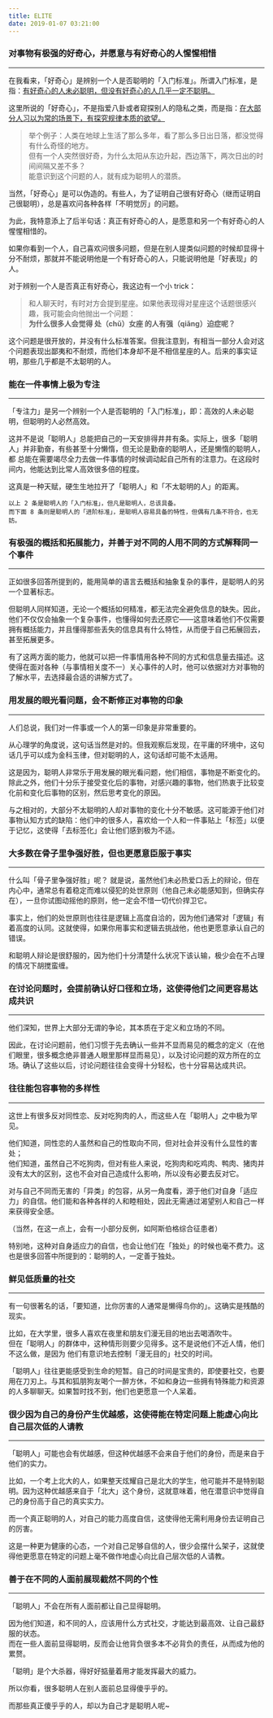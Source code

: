 ```yaml
---
title: ELITE
date: 2019-01-07 03:21:00
---
```




### 对事物有极强的好奇心，并愿意与有好奇心的人惺惺相惜  
---  

在我看来，「好奇心」是辨别一个人是否聪明的「入门标准」。所谓入门标准，是指：[有好奇心的人未必聪明，但没有好奇心的人几乎一定不聪明。](#)  

这里所说的「好奇心」，不是指爱八卦或者窥探别人的隐私之类，而是指：[在大部分人习以为常的场景下，有探究规律本质的欲望。](#)  

> 举个例子：人类在地球上生活了那么多年，看了那么多日出日落，都没觉得有什么奇怪的地方。  
> 但有一个人突然很好奇，为什么太阳从东边升起，西边落下，两次日出的时间间隔又差不多？  
> 能意识到这个问题的人，就有成为聪明人的潜质。  

当然，「好奇心」是可以伪造的。有些人，为了证明自己很有好奇心（继而证明自己很聪明），总是喜欢问各种各样「不明觉厉」的问题。  

为此，我特意添上了后半句话：真正有好奇心的人，是愿意和另一个有好奇心的人惺惺相惜的。  

如果你看到一个人，自己喜欢问很多问题，但是在别人提类似问题的时候却显得十分不耐烦，那就并不能说明他是一个有好奇心的人，只能说明他是「好表现」的人。   

对于辨别一个人是否真正有好奇心，我这边有一个小 trick：   
> 和人聊天时，有时对方会提到星座。如果他表现得对星座这个话题很感兴趣，我可能会向他抛出一个问题：   
> **为什么很多人会觉得 处（chǔ）女座 的人有强（qiǎng）迫症呢？**   

这个问题是很开放的，并没有什么标准答案。但我注意到，有相当一部分人会对这个问题表现出鄙夷和不耐烦，而他们本身却不是不相信星座的人。后来的事实证明，那些几乎都是不太聪明的人。   

  <!-- more -->
### 能在一件事情上极为专注
---  

「专注力」是另一个辨别一个人是否聪明的「入门标准」，即：高效的人未必聪明，但聪明的人必然高效。   

这并不是说「聪明人」总能把自己的一天安排得井井有条。实际上，很多「聪明人」并非勤奋，有些甚至十分懒惰，但无论是勤奋的聪明人，还是懒惰的聪明人，都 总能在需要竭尽全力去做一件事情的时候调动起自己所有的注意力。在这段时间内，他能达到比常人高效很多倍的程度。    

这真是一种天赋，硬生生地拉开了「聪明人」和「不太聪明的人」的距离。   

```
以上 2 条是聪明人的「入门标准」，但凡是聪明人，总该具备。  
而下面 8 条则是聪明人的「进阶标准」，是聪明人容易具备的特性，但偶有几条不符合，也无妨。  
```

### 有极强的概括和拓展能力，并善于对不同的人用不同的方式解释同一个事件   
---  

正如很多回答所提到的，能用简单的语言去概括和抽象复杂的事件，是聪明人的另一个显著标志。   

但聪明人同样知道，无论一个概括如何精准，都无法完全避免信息的缺失。因此，他们不仅仅会抽象一个复杂事件，也懂得如何去还原它——这意味着他们不仅需要拥有概括能力，并且懂得那些丢失的信息具有什么特性，从而便于自己拓展回去，甚至拓展更多。   

有了这两方面的能力，他就可以把一件事情用各种不同的方式和信息量去描述。这使得在面对各种（与事情相关度不一）关心事件的人时，他可以依据对方对事物的了解水平，去选择最合适的讲解方式了。  


### 用发展的眼光看问题，会不断修正对事物的印象   
---  

人们总说，我们对一件事或一个人的第一印象是非常重要的。   

从心理学的角度说，这句话当然是对的。但我观察后发现，在平庸的环境中，这句话几乎可以成为金科玉律，但对聪明的人，这句话却可能不太适用。   

这是因为，聪明人非常乐于用发展的眼光看问题，他们相信，事物是不断变化的。除此之外，他们十分乐于接受变化后的事物，对感兴趣的事物，他们热衷于比较变化前和变化后事物的区别，然后思考变化的原因。  

与之相对的，大部分不太聪明的人却对事物的变化十分不敏感。这可能源于他们对事物认知方式的缺陷：他们中的很多人，喜欢给一个人和一件事贴上「标签」以便于记忆，这使得「去标签化」会让他们感到极为不适。  


### 大多数在骨子里争强好胜，但也更愿意臣服于事实   
---  

什么叫「骨子里争强好胜」呢？ 就是说，虽然他们未必热爱口舌上的辩论，但在内心中，通常总有着稳定而难以侵犯的处世原则（他自己未必能感知到，但确实存在），一旦你试图动摇他的原则，他一定会不惜一切代价捍卫它。   

事实上，他们的处世原则也往往是逻辑上高度自洽的，因为他们通常对「逻辑」有着高度的认同。这就使得，如果你用事实和逻辑去挑战他，他也更愿意承认自己的错误。  

和聪明人辩论是很舒服的，因为他们十分清楚什么状况下该认输，极少会在不占理的情况下胡搅蛮缠。  


### 在讨论问题时，会提前确认好口径和立场，这使得他们之间更容易达成共识  
---  

他们深知，世界上大部分无谓的争论，其本质在于定义和立场的不同。  

因此，在讨论问题前，他们习惯于先去确认一些并不显而易见的概念的定义（在他们眼里，很多概念绝非普通人眼里那样显而易见），以及讨论问题的双方所在的立场。确认了这些以后，讨论问题往往会变得十分轻松，也十分容易达成共识。  


### 往往能包容事物的多样性  
---  

这世上有很多反对同性恋、反对吃狗肉的人，而这些人在「聪明人」之中极为罕见。  

他们知道，同性恋的人虽然和自己的性取向不同，但对社会并没有什么显性的害处；   
他们知道，虽然自己不吃狗肉，但对有些人来说，吃狗肉和吃鸡肉、鸭肉、猪肉并没有太大的区别，这也不会对自己造成什么影响，所以没有必要去反对它。   

对与自己不同而无害的「异类」的包容，从另一角度看，源于他们对自身「适应力」的自信。他们能和各种各样的人和睦相处，因此无需通过渴望别人和自己一样来获得安全感。   

（当然，在这一点上，会有一小部分反例，如阿斯伯格综合征患者）   

特别地，这种对自身适应力的自信，也会让他们在「独处」的时候也毫不费力。这也是很多回答中所提到的：聪明的人，一定善于独处。  


### 鲜见低质量的社交   
---  

有一句很著名的话，「要知道，比你厉害的人通常是懒得鸟你的」。这确实是残酷的现实。   

比如，在大学里，很多人喜欢在夜里和朋友们漫无目的地出去喝酒吹牛。  
但在「聪明人」的群体中，这种情形则要少见得多。这不是说他们不近人情，他们不这么做，是因为 他们有意识地去控制「漫无目的」社交的时间。  

「聪明人」往往更能感受到生命的短暂。自己的时间是宝贵的，即使要社交，也要用在刀刃上。与其和狐朋狗友喝个一醉方休，不如和身边一些拥有特殊能力和资源的人多聊聊天。如果暂时找不到，他们也更愿意一个人呆着。   


### 很少因为自己的身份产生优越感，这使得能在特定问题上能虚心向比自己层次低的人请教   
---  

「聪明人」可能也会有优越感，但这种优越感不会来自于他们的身份，而是来自于他们的实力。   

比如，一个考上北大的人，如果整天炫耀自己是北大的学生，他可能并不是特别聪明。因为这种优越感来自于「北大」这个身份，这就意味着，他在潜意识中觉得自己的身份高于自己的真实实力。   

而一个真正聪明的人，对自己的能力高度自信，这使得他无需利用身份去证明自己的厉害。   

这是一种更为健康的心态，一个对自己足够自信的人，很少会摆什么架子，这就使得他更愿意在特定的问题上毫不做作地虚心向比自己层次低的人请教。  


### 善于在不同的人面前展现截然不同的个性   
---  

「聪明人」不会在所有人面前都让自己显得聪明。   

因为他们知道，和不同的人，应该用什么方式社交，才能达到最高效、让自己最舒服的状态。  
而在一些人面前显得聪明，反而会让他背负很多本不必背负的责任，从而成为他的累赘。  

「聪明」是个大杀器，得好好掂量着用才能发挥最大的威力。   

所以你看，很多聪明人在别人面前总显得傻乎乎的。   

而那些真正傻乎乎的人，却以为自己才是聪明人呢~   

